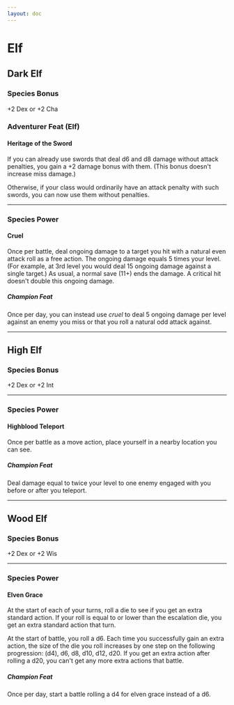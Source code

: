 ```yaml
---
layout: doc
---
```

# Elf

## Dark Elf

### Species Bonus

+2 Dex or +2 Cha

### Adventurer Feat (Elf)

#### Heritage of the Sword

If you can already use swords that deal d6 and d8 damage without attack penalties, you gain a +2 damage bonus with them. (This bonus doesn't increase miss damage.)

Otherwise, if your class would ordinarily have an attack penalty with such swords, you can now use them without penalties.

---

### Species Power

#### Cruel

Once per battle, deal ongoing damage to a target you hit with a natural even attack roll as a free action. The ongoing damage equals 5 times your level. (For example, at 3rd level you would deal 15 ongoing damage against a single target.) As usual, a normal save (11+) ends the damage. A critical hit doesn't double this ongoing damage.

##### Champion Feat

Once per day, you can instead use _cruel_ to deal 5 ongoing damage per level against an enemy you miss or that you roll a natural odd attack against.

---

## High Elf

### Species Bonus

+2 Dex or +2 Int

---

### Species Power

#### Highblood Teleport

Once per battle as a move action, place yourself in a nearby location you can see.

##### Champion Feat

Deal damage equal to twice your level to one enemy engaged with you before or after you teleport.

---

## Wood Elf

### Species Bonus

+2 Dex or +2 Wis

---

### Species Power

#### Elven Grace

At the start of each of your turns, roll a die to see if you get an extra standard action. If your roll is equal to or lower than the escalation die, you get an extra standard action that turn.

At the start of battle, you roll a d6. Each time you successfully gain an extra action, the size of the die you roll increases by one step on the following progression: (d4), d6, d8, d10, d12, d20. If you get an extra action after rolling a d20, you can't get any more extra actions that battle.

##### Champion Feat

Once per day, start a battle rolling a d4 for elven grace instead of a d6.
